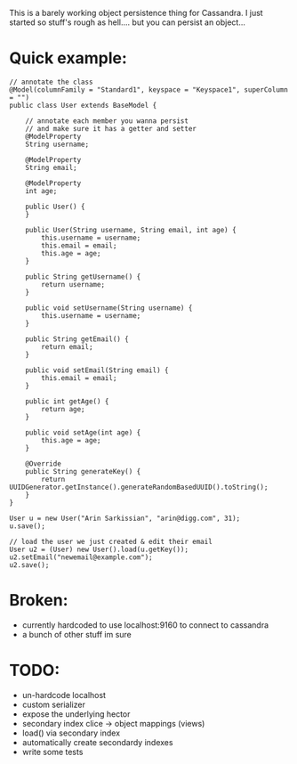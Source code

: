 This is a barely working object persistence thing for Cassandra.
I just started so stuff's rough as hell.... but you can persist an object...

# Quick example:

    // annotate the class
    @Model(columnFamily = "Standard1", keyspace = "Keyspace1", superColumn = "")
    public class User extends BaseModel {

        // annotate each member you wanna persist
        // and make sure it has a getter and setter
        @ModelProperty
        String username;

        @ModelProperty
        String email;

        @ModelProperty
        int age;

        public User() {
        }

        public User(String username, String email, int age) {
            this.username = username;
            this.email = email;
            this.age = age;
        }

        public String getUsername() {
            return username;
        }

        public void setUsername(String username) {
            this.username = username;
        }

        public String getEmail() {
            return email;
        }

        public void setEmail(String email) {
            this.email = email;
        }

        public int getAge() {
            return age;
        }

        public void setAge(int age) {
            this.age = age;
        }

        @Override
        public String generateKey() {
            return UUIDGenerator.getInstance().generateRandomBasedUUID().toString();
        }
    }

    User u = new User("Arin Sarkissian", "arin@digg.com", 31);
    u.save();

    // load the user we just created & edit their email
    User u2 = (User) new User().load(u.getKey());
    u2.setEmail("newemail@example.com");
    u2.save();


# Broken:

* currently hardcoded to use localhost:9160 to connect to cassandra
* a bunch of other stuff im sure

# TODO:

* un-hardcode localhost
* custom serializer
* expose the underlying hector
* secondary index clice -> object mappings (views)
* load() via secondary index
* automatically create secondardy indexes
* write some tests

